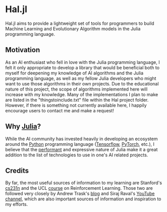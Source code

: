 # Hal.jl

Hal.jl aims to provide a lightweight set of tools for programmers to build Machine Learning and Evolutionary Algorithm models in the Julia programming language.

## Motivation

As an AI enthusiast who fell in love with the Julia programming language, I felt it only appropriate to develop a library that would be beneficial both to myself for deepening my knowledge of AI algorithms and the Julia programming language, as well as my fellow Julia developers who might want to use those algorithms in their own projects. Due to the educational nature of this project, the scope of algorithms implemented here will increase with my knowledge. Many of the implementations I plan to make are listed in the "thingstoinclude.txt" file within the Hal project folder. However, if there is something not currently available here, I happily encourage users to contact me and make a request!


## Why [Julia](https://julialang.org/)?

While the AI community has invested heavily in developing an ecosystem around the [Python](https://www.python.org/) programming language ([Tensorflow](https://www.tensorflow.org/), [PyTorch](https://pytorch.org/), etc.), I believe that the [performant](https://julialang.org/benchmarks/) and expressive nature of Julia make it a great addition to the list of technologies to use in one's AI related projects.

## Credits

By far, the most useful sources of information to my learning are Stanford's [cs231n](http://cs231n.stanford.edu/) and the UCL [course](http://www0.cs.ucl.ac.uk/staff/d.silver/web/Teaching.html) on Reinforcement Learning. Those two are followed very closely by Andrew Trask's [blog](https://iamtrask.github.io/) and Siraj Raval's [YouTube channel](https://www.youtube.com/channel/UCWN3xxRkmTPmbKwht9FuE5A/featured), which are also important sources of information and inspiration to my efforts.

